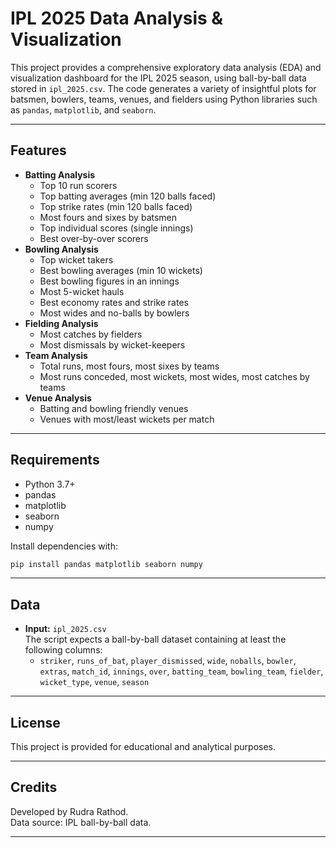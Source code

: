 # IPL 2025 Data Analysis & Visualization

This project provides a comprehensive exploratory data analysis (EDA) and visualization dashboard for the IPL 2025 season, using ball-by-ball data stored in `ipl_2025.csv`. The code generates a variety of insightful plots for batsmen, bowlers, teams, venues, and fielders using Python libraries such as `pandas`, `matplotlib`, and `seaborn`.

---

## Features

- **Batting Analysis**
  - Top 10 run scorers
  - Top batting averages (min 120 balls faced)
  - Top strike rates (min 120 balls faced)
  - Most fours and sixes by batsmen
  - Top individual scores (single innings)
  - Best over-by-over scorers
- **Bowling Analysis**
  - Top wicket takers
  - Best bowling averages (min 10 wickets)
  - Best bowling figures in an innings
  - Most 5-wicket hauls
  - Best economy rates and strike rates
  - Most wides and no-balls by bowlers
- **Fielding Analysis**
  - Most catches by fielders
  - Most dismissals by wicket-keepers
- **Team Analysis**
  - Total runs, most fours, most sixes by teams
  - Most runs conceded, most wickets, most wides, most catches by teams
- **Venue Analysis**
  - Batting and bowling friendly venues
  - Venues with most/least wickets per match
---

## Requirements

- Python 3.7+
- pandas
- matplotlib
- seaborn
- numpy

Install dependencies with:
```bash
pip install pandas matplotlib seaborn numpy
```

---

## Data

- **Input:** `ipl_2025.csv`  
  The script expects a ball-by-ball dataset containing at least the following columns:
    - `striker`, `runs_of_bat`, `player_dismissed`, `wide`, `noballs`, `bowler`, `extras`, `match_id`, `innings`, `over`, `batting_team`, `bowling_team`, `fielder`, `wicket_type`, `venue`, `season`

---


## License

This project is provided for educational and analytical purposes.

---

## Credits

Developed by Rudra Rathod.  
Data source: IPL ball-by-ball data.

---




